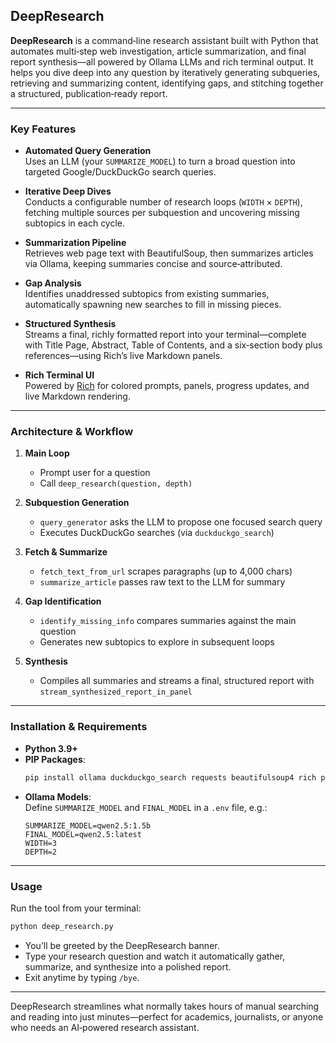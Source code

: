 ## DeepResearch

**DeepResearch** is a command‑line research assistant built with Python that automates multi‑step web investigation, article summarization, and final report synthesis—all powered by Ollama LLMs and rich terminal output. It helps you dive deep into any question by iteratively generating subqueries, retrieving and summarizing content, identifying gaps, and stitching together a structured, publication‑ready report.

---

### Key Features

- **Automated Query Generation**  
  Uses an LLM (your `SUMMARIZE_MODEL`) to turn a broad question into targeted Google/DuckDuckGo search queries.

- **Iterative Deep Dives**  
  Conducts a configurable number of research loops (`WIDTH` × `DEPTH`), fetching multiple sources per subquestion and uncovering missing subtopics in each cycle.

- **Summarization Pipeline**  
  Retrieves web page text with BeautifulSoup, then summarizes articles via Ollama, keeping summaries concise and source‑attributed.

- **Gap Analysis**  
  Identifies unaddressed subtopics from existing summaries, automatically spawning new searches to fill in missing pieces.

- **Structured Synthesis**  
  Streams a final, richly formatted report into your terminal—complete with Title Page, Abstract, Table of Contents, and a six‑section body plus references—using Rich’s live Markdown panels.

- **Rich Terminal UI**  
  Powered by [Rich](https://github.com/Textualize/rich) for colored prompts, panels, progress updates, and live Markdown rendering.

---

### Architecture & Workflow

1. **Main Loop**  
   - Prompt user for a question  
   - Call `deep_research(question, depth)`  

2. **Subquestion Generation**  
   - `query_generator` asks the LLM to propose one focused search query  
   - Executes DuckDuckGo searches (via `duckduckgo_search`)  

3. **Fetch & Summarize**  
   - `fetch_text_from_url` scrapes paragraphs (up to 4,000 chars)  
   - `summarize_article` passes raw text to the LLM for summary  

4. **Gap Identification**  
   - `identify_missing_info` compares summaries against the main question  
   - Generates new subtopics to explore in subsequent loops  

5. **Synthesis**  
   - Compiles all summaries and streams a final, structured report with `stream_synthesized_report_in_panel`  

---

### Installation & Requirements

- **Python 3.9+**  
- **PIP Packages**:  
  ```bash
  pip install ollama duckduckgo_search requests beautifulsoup4 rich python-dotenv
  ```
- **Ollama Models**:  
  Define `SUMMARIZE_MODEL` and `FINAL_MODEL` in a `.env` file, e.g.:  
  ```
  SUMMARIZE_MODEL=qwen2.5:1.5b
  FINAL_MODEL=qwen2.5:latest
  WIDTH=3
  DEPTH=2
  ```

---

### Usage

Run the tool from your terminal:
```bash
python deep_research.py
```
- You’ll be greeted by the DeepResearch banner.  
- Type your research question and watch it automatically gather, summarize, and synthesize into a polished report.  
- Exit anytime by typing `/bye`.

---

DeepResearch streamlines what normally takes hours of manual searching and reading into just minutes—perfect for academics, journalists, or anyone who needs an AI‑powered research assistant.
